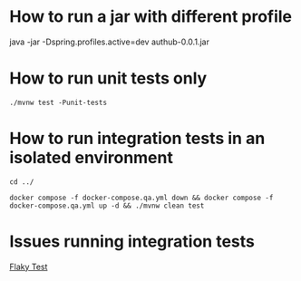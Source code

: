 # How to run a jar with different profile

java -jar -Dspring.profiles.active=dev authub-0.0.1.jar

# How to run unit tests only
``./mvnw test -Punit-tests``

# How to run integration tests in an isolated environment
``cd ../``

``docker compose -f docker-compose.qa.yml down && docker compose -f docker-compose.qa.yml up -d && ./mvnw clean test``

# Issues running integration tests
[Flaky Test](https://www.jetbrains.com/teamcity/ci-cd-guide/concepts/flaky-tests/)